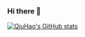 ### Hi there 👋

[![QiuHao's GitHub stats](https://github-readme-stats.vercel.app/api?username=qiuhaotc)](https://github.com/anuraghazra/github-readme-stats)

<!--
**qiuhaotc/qiuhaotc** is a ✨ _special_ ✨ repository because its `README.md` (this file) appears on your GitHub profile.

Here are some ideas to get you started:

- 🔭 I’m currently working on ...
- 🌱 I’m currently learning ...
- 👯 I’m looking to collaborate on ...
- 🤔 I’m looking for help with ...
- 💬 Ask me about ...
- 📫 How to reach me: ...
- 😄 Pronouns: ...
- ⚡ Fun fact: ...
-->
